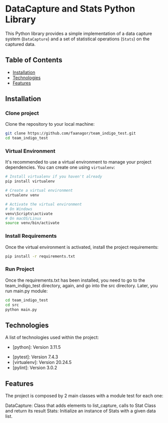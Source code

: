 # DataCapture and Stats Python Library

This Python library provides a simple implementation of a data capture system (`DataCapture`) and a set of statistical operations (`Stats`) on the captured data.

## Table of Contents

- [Installation](#Installation)
- [Technologies](#Technologies)
- [Features](#features)

## Installation

### Clone project

Clone the repository to your local machine:

```bash
git clone https://github.com/faanagor/team_indigo_test.git
cd team_indigo_test
```

### Virtual Environment

It's recommended to use a virtual environment to manage your project dependencies. You can create one using `virtualenv`:

```bash
# Install virtualenv if you haven't already
pip install virtualenv

# Create a virtual environment
virtualenv venv

# Activate the virtual environment
# On Windows
venv\Scripts\activate
# On macOS/Linux
source venv/bin/activate
```

### Install Requirements

Once the virtual environment is activated, install the project requirements:

```bash
pip install -r requirements.txt
```

### Run Project

Once the requirements.txt has been installed, you need to go to the team_indigo_test directory, again, and go into the src directory. Later, you run main.py module:

```bash
cd team_indigo_test
cd src
python main.py
```

## Technologies

A list of technologies used within the project:

- [python]: Version 3.11.5

* [pytest]: Version 7.4.3
* [virtualenv]: Version 20.24.5
* [pylint]: Version 3.0.2

## Features

The project is composed by 2 main classes with a module test for each one:

DataCapture: Class that adds elements to list_capture, calls to Stat Class and return its result
Stats: Initialize an instance of Stats with a given data list.
